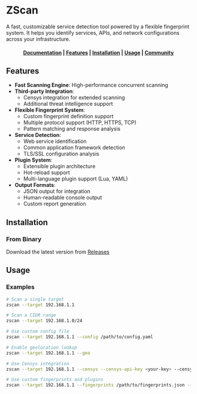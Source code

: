 # ZScan

A fast, customizable service detection tool powered by a flexible fingerprint system. It helps you identify services, APIs, and network configurations across your infrastructure.

<h4 align="center">
  <a href="https://docs.example.com">Documentation</a> |
  <a href="#-features">Features</a> |
  <a href="#-installation">Installation</a> |
  <a href="#-usage">Usage</a> |
  <a href="#-community">Community</a>
</h4>

## Features

- **Fast Scanning Engine**: High-performance concurrent scanning
- **Third-party Integration**:
  - Censys integration for extended scanning
  - Additional threat intelligence support
- **Flexible Fingerprint System**: 
  - Custom fingerprint definition support
  - Multiple protocol support (HTTP, HTTPS, TCP)
  - Pattern matching and response analysis
- **Service Detection**:
  - Web service identification
  - Common application framework detection
  - TLS/SSL configuration analysis
- **Plugin System**:
  - Extensible plugin architecture
  - Hot-reload support
  - Multi-language plugin support (Lua, YAML)
- **Output Formats**:
  - JSON output for integration
  - Human-readable console output
  - Custom report generation

## Installation

### From Binary

Download the latest version from [Releases](https://github.com/zcyberseclab/zscan/releases)

## Usage

### Examples

```bash
# Scan a single target
zscan --target 192.168.1.1

# Scan a CIDR range
zscan --target 192.168.1.0/24

# Use custom config file
zscan --target 192.168.1.1 --config /path/to/config.yaml

# Enable geolocation lookup
zscan --target 192.168.1.1 --geo

# Use Censys integration
zscan --target 192.168.1.1 --censys --censys-api-key <your-key> --censys-secret <your-secret>

# Use custom fingerprints and plugins
zscan --target 192.168.1.1 --fingerprints /path/to/fingerprints.json --plugins-dir /path/to/plugins
```
